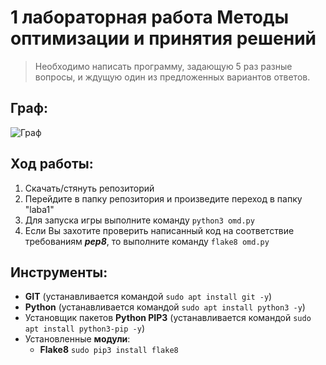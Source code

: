 # 1 лабораторная работа Методы оптимизации и принятия решений

> Необходимо написать программу, задающую 5 раз разные вопросы, и ждущую один из предложенных вариантов ответов.

## Граф:
![Граф](https://sun9-63.userapi.com/impf/jqR_LhkPnPvv-DzP_GqgUg7C-jrIVSNFtVrcpQ/wG6KsgUl2Kc.jpg?size=817x1156&quality=96&sign=677d7cccec1be2ebb3cb448e82d2991d&type=album "Граф")


## Ход работы:
1. Скачать/стянуть репозиторий
1. Перейдите в папку репозитория и произведите переход в папку "laba1"
1. Для запуска игры выполните команду `python3 omd.py`
1. Если Вы захотите проверить написанный код на соответствие требованиям ***pep8***, то выполните команду `flake8 omd.py`

## Инструменты:
- **GIT** (устанавливается командой `sudo apt install git -y`)
- **Python** (устанавливается командой `sudo apt install python3 -y`)
- Установщик пакетов **Python PIP3** (устанавливается командой `sudo apt install python3-pip -y`)
- Установленные **модули**:
	+ **Flake8** `sudo pip3 install flake8`
